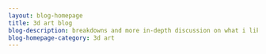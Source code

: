 ```yaml
---
layout: blog-homepage
title: 3d art blog
blog-description: breakdowns and more in-depth discussion on what i like to make and thoughts on different things related to 3d art
blog-homepage-category: 3d art
---
```

